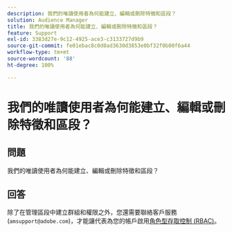 ```yaml
---
description: 我們的唯讀使用者為何能建立、編輯或刪除特徵和區段？
solution: Audience Manager
title: 我們的唯讀使用者為何能建立、編輯或刪除特徵和區段？
feature: Support
exl-id: 3383d27e-9c12-4925-ace3-c3133727d9b9
source-git-commit: fe01ebac8c0d0ad3630d3853e0bf32f0b00f6a44
workflow-type: tm+mt
source-wordcount: '88'
ht-degree: 100%

---
```


# 我們的唯讀使用者為何能建立、編輯或刪除特徵和區段？

## 問題

我們的唯讀使用者為何能建立、編輯或刪除特徵和區段？

## 回答

除了在管理區段中建立群組和權限之外，您還需要聯絡客戶服務 (`amsupport@adobe.com`)，才能讓代表為您的帳戶啟用[角色型存取控制 (RBAC)](../features/administration/administration-overview.md)。
